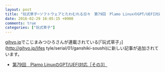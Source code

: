 ```yaml
---
layout: post
title: "玩式草子─ソフトウェアとたわむれる日々　第79回　Plamo LinuxのGPT/UEFI対応［その3］"
date: 2016-02-29 16:05:15 +0900
comments: true
categories: ["玩式草子"]
---
```


[gihyo.jp](http://gihyo.jp/)でこじまみつひろさんが連載されている[「玩式草子」](http://gihyo.jp/lifes
tyle/serial/01/ganshiki-soushi)に新しい記事が追加されています。

* [第79回　Plamo LinuxのGPT/UEFI対応［その3］](http://gihyo.jp/lifestyle/serial/01/ganshiki-soushi/0079)
